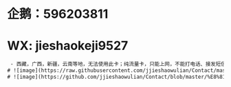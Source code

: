 # <h1>企鹅：596203811                                                                                   
# <h1>WX: jieshaokeji9527
 ```diff
  - 西藏，广西，新疆，云南等地，无法使用此卡；纯流量卡，只能上网，不能打电话、接发短信。；
# ![image](https://raw.githubusercontent.com/jjieshaowulian/Contact/master/%E7%94%B5%E4%BF%A1%E9%9B%B7%E7%A5%9E%E5%8D%A1.jpg)
# ![image](https://github.com/jjieshaowulian/Contact/blob/master/%E8%81%94%E9%80%9A%E8%B6%85%E7%A5%9E%E5%8D%A1.png)



  

